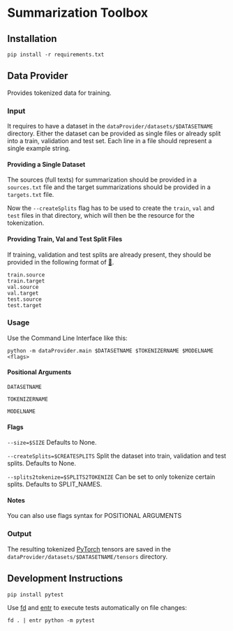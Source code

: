 # Summarization Toolbox

## Installation

```
pip install -r requirements.txt
```

## Data Provider

Provides tokenized data for training.

### Input

It requires to have a dataset in the `dataProvider/datasets/$DATASETNAME` directory. Either the dataset can be provided as single files or already split into a train, validation and test set. Each line in a file should represent a single example string.

#### Providing a Single Dataset

The sources (full texts) for summarization should be provided in a `sources.txt` file and the target summarizations should be provided in a `targets.txt` file.

Now the `--createSplits` flag has to be used to create the `train`, `val` and `test` files in that directory, which will then be the resource for the tokenization.

#### Providing Train, Val and Test Split Files

If training, validation and test splits are already present, they should be provided in the following format of [🤗](https://github.com/huggingface/transformers/tree/master/examples/seq2seq).

```
train.source
train.target
val.source
val.target
test.source
test.target
```

### Usage

Use the Command Line Interface like this:

```
python -m dataProvider.main $DATASETNAME $TOKENIZERNAME $MODELNAME <flags>
```

#### Positional Arguments

`DATASETNAME`

`TOKENIZERNAME`

`MODELNAME`

#### Flags

`--size=$SIZE`
Defaults to None.

`--createSplits=$CREATESPLITS`
Split the dataset into train, validation and test splits. Defaults to None.

`--splits2tokenize=$SPLITS2TOKENIZE`
Can be set to only tokenize certain splits. Defaults to SPLIT_NAMES.

#### Notes

You can also use flags syntax for POSITIONAL ARGUMENTS

### Output

The resulting tokenized [PyTorch](https://pytorch.org/) tensors are saved in the `dataProvider/datasets/$DATASETNAME/tensors` directory.

## Development Instructions

```
pip install pytest
```

Use [fd](https://github.com/sharkdp/fd) and [entr](https://eradman.com/entrproject/) to execute tests automatically on file changes:

```
fd . | entr python -m pytest
```

